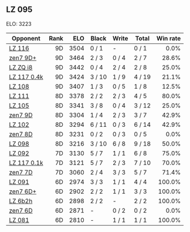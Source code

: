 ## LZ 095 ##

ELO: 3223

Opponent | Rank | ELO | Black | Write | Total | Win rate
---------|-----:|----:|-------|-------|-------|-------:
[LZ 116](LZ%20116.md) | 9D | 3504 | 0 / 1 | - | 0 / 1 | 0.0%
[zen7 9D+](zen7%209D+.md) | 9D | 3464 | 2 / 3 | 0 / 4 | 2 / 7 | 28.6%
[LZ ZQ i8](LZ%20ZQ%20i8.md) | 9D | 3442 | 0 / 4 | 2 / 4 | 2 / 8 | 25.0%
[LZ 117 0.4k](LZ%20117%200.4k.md) | 9D | 3424 | 3 / 10 | 1 / 9 | 4 / 19 | 21.1%
[LZ 108](LZ%20108.md) | 9D | 3407 | 1 / 3 | 0 / 5 | 1 / 8 | 12.5%
[LZ 111](LZ%20111.md) | 8D | 3378 | 2 / 2 | 2 / 3 | 4 / 5 | 80.0%
[LZ 105](LZ%20105.md) | 8D | 3341 | 3 / 8 | 0 / 4 | 3 / 12 | 25.0%
[zen7 9D](zen7%209D.md) | 8D | 3304 | 1 / 4 | 2 / 3 | 3 / 7 | 42.9%
[LZ 102](LZ%20102.md) | 8D | 3294 | 6 / 11 | 0 / 3 | 6 / 14 | 42.9%
[zen7 8D](zen7%208D.md) | 8D | 3231 | 0 / 2 | 0 / 3 | 0 / 5 | 0.0%
[LZ 098](LZ%20098.md) | 8D | 3216 | 3 / 10 | 6 / 8 | 9 / 18 | 50.0%
[LZ 092](LZ%20092.md) | 7D | 3130 | 5 / 7 | 1 / 1 | 6 / 8 | 75.0%
[LZ 117 0.1k](LZ%20117%200.1k.md) | 7D | 3121 | 5 / 7 | 2 / 3 | 7 / 10 | 70.0%
[zen7 7D](zen7%207D.md) | 7D | 3060 | 2 / 4 | 3 / 3 | 5 / 7 | 71.4%
[LZ 091](LZ%20091.md) | 6D | 2974 | 3 / 3 | 1 / 1 | 4 / 4 | 100.0%
[zen7 6D+](zen7%206D+.md) | 6D | 2902 | 2 / 2 | 1 / 1 | 3 / 3 | 100.0%
[LZ 6b2h](LZ%206b2h.md) | 6D | 2898 | 2 / 2 | - | 2 / 2 | 100.0%
[zen7 6D](zen7%206D.md) | 6D | 2871 | - | 0 / 2 | 0 / 2 | 0.0%
[LZ 081](LZ%20081.md) | 6D | 2810 | - | 1 / 1 | 1 / 1 | 100.0%
